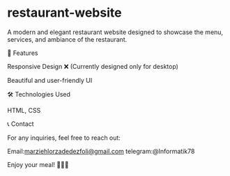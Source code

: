 # restaurant-website
A modern and elegant restaurant website designed to showcase the menu, services, and ambiance of the restaurant.

🚀 Features

Responsive Design ❌ (Currently designed only for desktop)

Beautiful and user-friendly UI

🛠 Technologies Used

HTML, CSS

📞 Contact

For any inquiries, feel free to reach out:

Email:marziehlorzadedezfoli@gmail.com
telegram:@Informatik78

Enjoy your meal! 🍕🍔🍣
